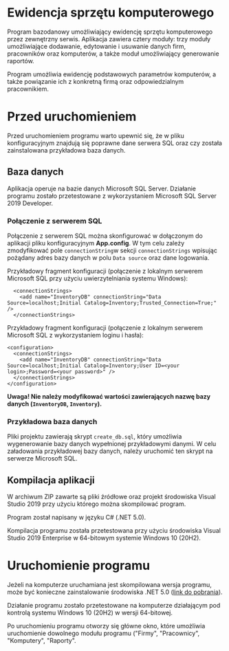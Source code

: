 # Ewidencja sprzętu komputerowego


Program bazodanowy umożliwiający ewidencję sprzętu komputerowego przez zewnętrzny serwis. Aplikacja zawiera cztery moduły: trzy moduły umożliwiające dodawanie, edytowanie i usuwanie danych firm, pracowników oraz komputerów, a także moduł umożliwiający generowanie raportów.

Program umożliwia ewidencję podstawowych parametrów komputerów, a także powiązanie ich z konkretną firmą oraz odpowiedzialnym pracownikiem.

# Przed uruchomieniem

Przed uruchomieniem programu warto upewnić się, że w pliku konfiguracyjnym znajdują się poprawne dane serwera SQL oraz czy została zainstalowana przykładowa baza danych.

## Baza danych

Aplikacja operuje na bazie danych Microsoft SQL Server. Działanie programu zostało przetestowane z wykorzystaniem Microsoft SQL Server 2019 Developer.

### Połączenie z serwerem SQL
Połączenie z serwerem SQL można skonfigurować w dołączonym do aplikacji pliku konfiguracyjnym **App.config**. W tym celu zależy zmodyfikować pole `connectionString`w sekcji `connectionStrings` wpisując pożądany adres bazy danych w polu `Data source` oraz dane logowania.

Przykładowy fragment konfiguracji (połączenie z lokalnym serwerem Microsoft SQL przy użyciu uwierzytelniania systemu Windows):

      <connectionStrings>
        <add name="InventoryDB" connectionString="Data Source=localhost;Initial Catalog=Inventory;Trusted_Connection=True;" />
      </connectionStrings>

Przykładowy fragment konfiguracji (połączenie z lokalnym serwerem Microsoft SQL z wykorzystaniem loginu i hasła):

    <configuration>
      <connectionStrings>
        <add name="InventoryDB" connectionString="Data Source=localhost;Initial Catalog=Inventory;User ID=<your login>;Password=<your password>" />
      </connectionStrings>
    </configuration>


**Uwaga! Nie należy modyfikować wartości zawierających nazwę bazy danych (`InventoryDB`, `Inventory`).**



### Przykładowa baza danych

Pliki projektu zawierają skrypt `create_db.sql`, który umożliwia wygenerowanie bazy danych wypełnionej przykładowymi danymi. W celu załadowania przykładowej bazy danych, należy uruchomić ten skrypt na serwerze Microsoft SQL.

## Kompilacja aplikacji

W archiwum ZIP zawarte są pliki źródłowe oraz projekt środowiska Visual Studio 2019 przy użyciu którego można skompilować program.

Program został napisany w języku C# (.NET 5.0).

Kompilacja programu została przetestowana przy użyciu środowiska Visual Studio 2019 Enterprise w 64-bitowym systemie Windows 10 (20H2).

# Uruchomienie programu
Jeżeli na komputerze uruchamiana jest skompilowana wersja programu, może być konieczne zainstalowanie środowiska .NET 5.0 ([link do pobrania](https://dotnet.microsoft.com/download/dotnet/5.0)).

Działanie programu zostało przetestowane na komputerze działającym pod kontrolą systemu Windows 10 (20H2) w wersji 64-bitowej.

Po uruchomieniu programu otworzy się główne okno, które umożliwia uruchomienie dowolnego modułu programu ("Firmy", "Pracownicy", "Komputery", "Raporty".


